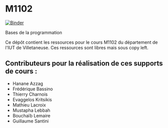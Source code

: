 # M1102

[![Binder](https://mybinder.org/badge_logo.svg)](https://mybinder.org/v2/gh/iutVilletaneuseDptInfo/M1102/master)

Bases de la programmation



Ce dépôt contient les ressources pour le cours M1102 du département de l'IUT de Villetaneuse. Ces ressources sont libres mais sous copy left.

## Contributeurs pour la réalisation de ces supports de cours :
* Hanane Azzag
* Frédérique Bassino
* Thierry Charnois
* Evaggelos Kritsikis
* Mathieu Lacroix
* Mustapha Lebbah
* Bouchaïb Lemaire
* Guillaume Santini
